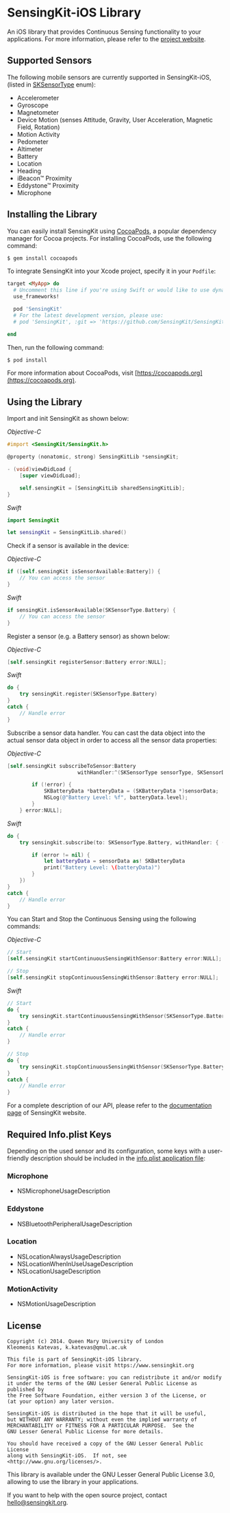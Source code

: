 # SensingKit-iOS Library

An iOS library that provides Continuous Sensing functionality to your applications. For more information, please refer to the [project website](https://www.sensingkit.org).


## Supported Sensors

The following mobile sensors are currently supported in SensingKit-iOS, (listed in [SKSensorType](SensingKit/SKSensorType.h) enum):

- Accelerometer
- Gyroscope
- Magnetometer
- Device Motion (senses Attitude, Gravity, User Acceleration, Magnetic Field, Rotation)
- Motion Activity
- Pedometer
- Altimeter
- Battery
- Location
- Heading
- iBeacon™ Proximity
- Eddystone™ Proximity
- Microphone


## Installing the Library

You can easily install SensingKit using [CocoaPods](https://cocoapods.org), a popular dependency manager for Cocoa projects. For installing CocoaPods, use the following command:

```bash
$ gem install cocoapods
```

To integrate SensingKit into your Xcode project, specify it in your `Podfile`:

```ruby
target <MyApp> do
  # Uncomment this line if you're using Swift or would like to use dynamic frameworks
  use_frameworks!

  pod 'SensingKit'
  # For the latest development version, please use:
  # pod 'SensingKit', :git => 'https://github.com/SensingKit/SensingKit-iOS.git', :branch => 'next'

end
```

Then, run the following command:

```bash
$ pod install
```

For more information about CocoaPods, visit [https://cocoapods.org](https://cocoapods.org).


## Using the Library

Import and init SensingKit as shown below:

*Objective-C*
```objectivec
#import <SensingKit/SensingKit.h>

@property (nonatomic, strong) SensingKitLib *sensingKit;

- (void)viewDidLoad {
    [super viewDidLoad];

    self.sensingKit = [SensingKitLib sharedSensingKitLib];
}
```

*Swift*
```swift
import SensingKit

let sensingKit = SensingKitLib.shared()
```


Check if a sensor is available in the device:

*Objective-C*
```objectivec
if ([self.sensingKit isSensorAvailable:Battery]) {
    // You can access the sensor
}
```

*Swift*
```swift
if sensingKit.isSensorAvailable(SKSensorType.Battery) {
    // You can access the sensor
}
```


Register a sensor (e.g. a Battery sensor) as shown below:

*Objective-C*
```objectivec
[self.sensingKit registerSensor:Battery error:NULL];
```

*Swift*
```swift
do {
    try sensingKit.register(SKSensorType.Battery)
}
catch {
    // Handle error
}
```


Subscribe a sensor data handler. You can cast the data object into the actual sensor data object in order to access all the sensor data properties:

*Objective-C*
```objectivec
[self.sensingKit subscribeToSensor:Battery
                       withHandler:^(SKSensorType sensorType, SKSensorData *sensorData, NSError *error) {

        if (!error) {
            SKBatteryData *batteryData = (SKBatteryData *)sensorData;
            NSLog(@"Battery Level: %f", batteryData.level);
        }
    } error:NULL];
```

*Swift*
```swift
do {
    try sensingkit.subscribe(to: SKSensorType.Battery, withHandler: { (sensorType, sensorData, error) in

        if (error != nil) {
            let batteryData = sensorData as! SKBatteryData
            print("Battery Level: \(batteryData)")
        }
    })
}
catch {
    // Handle error
}
```


You can Start and Stop the Continuous Sensing using the following commands:

*Objective-C*
```objectivec
// Start
[self.sensingKit startContinuousSensingWithSensor:Battery error:NULL];

// Stop
[self.sensingKit stopContinuousSensingWithSensor:Battery error:NULL];
```

*Swift*
```swift
// Start
do {
    try sensingKit.startContinuousSensingWithSensor(SKSensorType.Battery)
}
catch {
    // Handle error
}

// Stop
do {
    try sensingKit.stopContinuousSensingWithSensor(SKSensorType.Battery)
}
catch {
    // Handle error
}
```


For a complete description of our API, please refer to the [documentation page](https://www.sensingkit.org/documentation/ios/) of SensingKit website.


## Required Info.plist Keys

Depending on the used sensor and its configuration, some keys with a user-friendly description should be included in the [info.plist application file](https://developer.apple.com/library/archive/documentation/General/Reference/InfoPlistKeyReference/Articles/AboutInformationPropertyListFiles.html):

### Microphone
- NSMicrophoneUsageDescription

### Eddystone
- NSBluetoothPeripheralUsageDescription

### Location
- NSLocationAlwaysUsageDescription
- NSLocationWhenInUseUsageDescription
- NSLocationUsageDescription

### MotionActivity
- NSMotionUsageDescription


## License

```
Copyright (c) 2014. Queen Mary University of London
Kleomenis Katevas, k.katevas@qmul.ac.uk

This file is part of SensingKit-iOS library.
For more information, please visit https://www.sensingkit.org

SensingKit-iOS is free software: you can redistribute it and/or modify
it under the terms of the GNU Lesser General Public License as published by
the Free Software Foundation, either version 3 of the License, or
(at your option) any later version.

SensingKit-iOS is distributed in the hope that it will be useful,
but WITHOUT ANY WARRANTY; without even the implied warranty of
MERCHANTABILITY or FITNESS FOR A PARTICULAR PURPOSE.  See the
GNU Lesser General Public License for more details.

You should have received a copy of the GNU Lesser General Public License
along with SensingKit-iOS.  If not, see <http://www.gnu.org/licenses/>.
```

This library is available under the GNU Lesser General Public License 3.0, allowing to use the library in your applications.

If you want to help with the open source project, contact hello@sensingkit.org.
